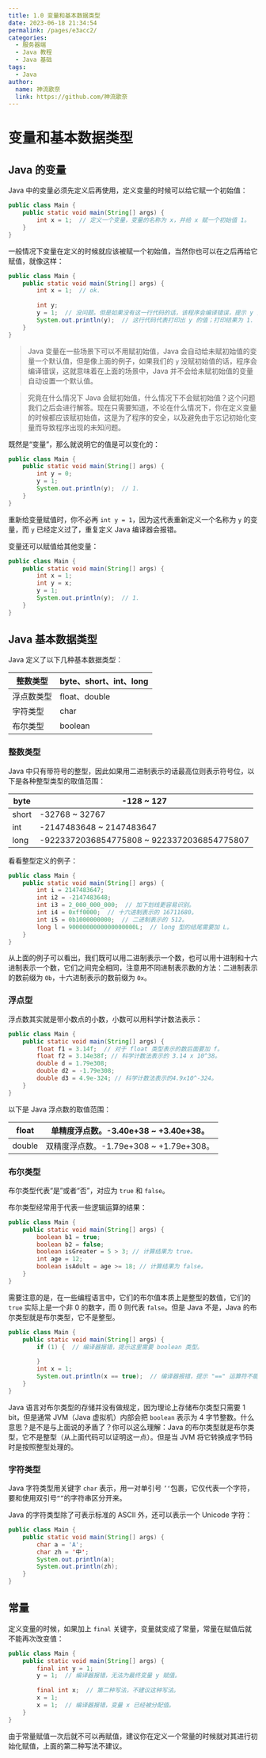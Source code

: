 ```yaml
---
title: 1.0 变量和基本数据类型
date: 2023-06-18 21:34:54
permalink: /pages/e3acc2/
categories:
  - 服务器端
  - Java 教程
  - Java 基础
tags:
  - Java
author: 
  name: 神流歌奈
  link: https://github.com/神流歌奈
---
```

# 变量和基本数据类型

## Java 的变量

Java 中的变量必须先定义后再使用，定义变量的时候可以给它赋一个初始值：

```java
public class Main {
    public static void main(String[] args) {
        int x = 1;  // 定义一个变量，变量的名称为 x，并给 x 赋一个初始值 1。
    }
}
```

一般情况下变量在定义的时候就应该被赋一个初始值，当然你也可以在之后再给它赋值，就像这样：

```java
public class Main {
    public static void main(String[] args) {
        int x = 1;  // ok.
        
        int y;
        y = 1;  // 没问题。但是如果没有这一行代码的话，该程序会编译错误，提示 y 没被初始化。
        System.out.println(y);  // 这行代码代表打印出 y 的值；打印结果为 1.
    }
}
```

> Java 变量在一些场景下可以不用赋初始值，Java 会自动给未赋初始值的变量一个默认值，但是像上面的例子，如果我们的 `y` 没赋初始值的话，程序会编译错误，这就意味着在上面的场景中，Java 并不会给未赋初始值的变量自动设置一个默认值。

> 究竟在什么情况下 Java 会赋初始值，什么情况下不会赋初始值？这个问题我们之后会进行解答。现在只需要知道，不论在什么情况下，你在定义变量的时候都应该赋初始值，这是为了程序的安全，以及避免由于忘记初始化变量而导致程序出现的未知问题。

既然是“变量”，那么就说明它的值是可以变化的：

```java
public class Main {
    public static void main(String[] args) {
        int y = 0;
        y = 1;
        System.out.println(y);  // 1.
    }
}
```

重新给变量赋值时，你不必再 `int y = 1`，因为这代表重新定义一个名称为 `y` 的变量，而 `y` 已经定义过了，重复定义 Java 编译器会报错。

变量还可以赋值给其他变量：

```java
public class Main {
    public static void main(String[] args) {
        int x = 1;
        int y = x;
        y = 1;
        System.out.println(y);  // 1.
    }
}
```

## Java 基本数据类型

Java 定义了以下几种基本数据类型：

| 整数类型 | byte、short、int、long |
| --- | --- |
| 浮点数类型 | float、double |
| 字符类型 | char |
| 布尔类型 | boolean |

### 整数类型

Java 中只有带符号的整型，因此如果用二进制表示的话最高位则表示符号位，以下是各种整型类型的取值范围：

| byte | -128 ~ 127 |
| --- | --- |
| short | -32768 ~ 32767 |
| int | -2147483648 ~ 2147483647 |
| long | -9223372036854775808 ~ 9223372036854775807 |

看看整型定义的例子：

```java
public class Main {
    public static void main(String[] args) {
        int i = 2147483647;
        int i2 = -2147483648;
        int i3 = 2_000_000_000;  // 加下划线更容易识别。
        int i4 = 0xff0000;  // 十六进制表示的 16711680。
        int i5 = 0b1000000000;  // 二进制表示的 512。
        long l = 9000000000000000000L;  // long 型的结尾需要加 L。
    }
}
```

从上面的例子可以看出，我们既可以用二进制表示一个数，也可以用十进制和十六进制表示一个数，它们之间完全相同，注意用不同进制表示数的方法：二进制表示的数前缀为 `0b`，十六进制表示的数前缀为 `0x`。

### 浮点型

浮点数其实就是带小数点的小数，小数可以用科学计数法表示：

```java
public class Main {
    public static void main(String[] args) {
        float f1 = 3.14f;  // 对于 float 类型表示的数后面要加 f。
        float f2 = 3.14e38f; // 科学计数法表示的 3.14 x 10^38。
        double d = 1.79e308;
        double d2 = -1.79e308;
        double d3 = 4.9e-324; // 科学计数法表示的4.9x10^-324。
    }
}
```

以下是 Java 浮点数的取值范围：

| float | 单精度浮点数。-3.40e+38 ~ +3.40e+38。 |
| --- | --- |
| double | 双精度浮点数。-1.79e+308 ~ +1.79e+308。 |

### 布尔类型

布尔类型代表“是”或者“否”，对应为 `true` 和 `false`。

布尔类型经常用于代表一些逻辑运算的结果：

```java
public class Main {
    public static void main(String[] args) {
        boolean b1 = true;
        boolean b2 = false;
        boolean isGreater = 5 > 3; // 计算结果为 true。
        int age = 12;
        boolean isAdult = age >= 18; // 计算结果为 false。
    }
}
```

需要注意的是，在一些编程语言中，它们的布尔值本质上是整型的数值，它们的 `true` 实际上是一个非 0 的数字，而 0 则代表 `false`。但是 Java 不是，Java 的布尔类型就是布尔类型，它不是整型。

```java
public class Main {
    public static void main(String[] args) {
        if (1) {  // 编译器报错，提示这里需要 boolean 类型。
            
        }
        int x = 1;
        System.out.println(x == true);  // 编译器报错，提示 "==" 运算符不能用于比较 int 和 boolean 类型。
    }
}
```

Java 语言对布尔类型的存储并没有做规定，因为理论上存储布尔类型只需要 1 bit，但是通常 JVM（Java 虚拟机）内部会把 `boolean` 表示为 4 字节整数。什么意思？是不是与上面说的矛盾了？你可以这么理解：Java 的布尔类型就是布尔类型，它不是整型（从上面代码可以证明这一点）。但是当 JVM 将它转换成字节码时是按照整型处理的。

### 字符类型

Java 字符类型用关键字 `char` 表示，用一对单引号 `’‘`包裹，它仅代表一个字符，要和使用双引号`“”`的字符串区分开来。

Java 的字符类型除了可表示标准的 ASCII 外，还可以表示一个 Unicode 字符：

```java
public class Main {
    public static void main(String[] args) {
        char a = 'A';
        char zh = '中';
        System.out.println(a);
        System.out.println(zh);
    }
}
```

## 常量

定义变量的时候，如果加上 `final` 关键字，变量就变成了常量，常量在赋值后就不能再次改变值：

```java
public class Main {
    public static void main(String[] args) {
        final int y = 1;
        y = 1;  // 编译器报错，无法为最终变量 y 赋值。
        
        final int x;  // 第二种写法，不建议这种写法。
        x = 1;
        x = 1;  // 编译器报错，变量 x 已经被分配值。
    }
}
```

由于常量赋值一次后就不可以再赋值，建议你在定义一个常量的时候就对其进行初始化赋值，上面的第二种写法不建议。
